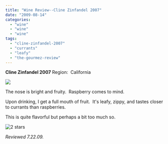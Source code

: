 ```yaml
---
title: "Wine Review--Cline Zinfandel 2007"
date: "2009-08-14"
categories:
  - "wine"
  - "wine"
  - "wine"
tags:
  - "cline-zinfandel-2007"
  - "currants"
  - "leafy"
  - "the-gourmez-review"
---
```


**Cline Zinfandel 2007** Region:  California

![](http://www.rebeccagomezfarrell.com/gourmez/photos/clinezin.jpg)

The nose is bright and fruity.  Raspberry comes to mind.

Upon drinking, I get a full mouth of fruit.  It's leafy, zippy, and tastes closer to currants than raspberries.

This is quite flavorful but perhaps a bit too much so.




<div class="caption">

![2 stars](http://www.rebeccagomezfarrell.com/wp-content/uploads/2009/02/rating_chicken11.gif "rating_chicken11")</div>


_Reviewed 7.22.09._
